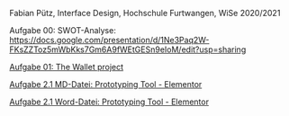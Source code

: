 Fabian Pütz, Interface Design, Hochschule Furtwangen, WiSe 2020/2021


Aufgabe 00: SWOT-Analyse:
https://docs.google.com/presentation/d/1Ne3Paq2W-FKsZZToz5mWbKks7Gm6A9fWEtGESn9eIoM/edit?usp=sharing

<a href="IFD Aufgabe 1.pdf">Aufgabe 01: The Wallet project</a>

<a href="Interface Design Aufgabe 2.1.txt">Aufgabe 2.1 MD-Datei: Prototyping Tool - Elementor</a>

<a href="Aufgabe 2 IFD.pdf">Aufgabe 2.1 Word-Datei: Prototyping Tool - Elementor</a>
